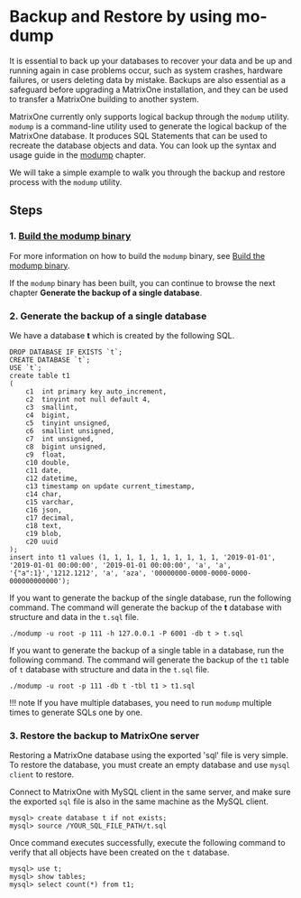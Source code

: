 # Backup and Restore by using mo-dump

It is essential to back up your databases to recover your data and be up and running again in case problems occur, such as system crashes, hardware failures, or users deleting data by mistake. Backups are also essential as a safeguard before upgrading a MatrixOne installation, and they can be used to transfer a MatrixOne building to another system.

MatrixOne currently only supports logical backup through the `modump` utility. `modump` is a command-line utility used to generate the logical backup of the MatrixOne database. It produces SQL Statements that can be used to recreate the database objects and data. You can look up the syntax and usage guide in the [modump](../Develop/export-data/modump.md) chapter.

We will take a simple example to walk you through the backup and restore process with the `modump` utility.

## Steps

### 1. [Build the modump binary](../Develop/export-data/modump.md)

For more information on how to build the `modump` binary, see [Build the modump binary](../Develop/export-data/modump.md).

If the `modump` binary has been built, you can continue to browse the next chapter **Generate the backup of a single database**.

### 2. Generate the backup of a single database

We have a database **t** which is created by the following SQL.

```
DROP DATABASE IF EXISTS `t`;
CREATE DATABASE `t`;
USE `t`;
create table t1
(
    c1  int primary key auto_increment,
    c2  tinyint not null default 4,
    c3  smallint,
    c4  bigint,
    c5  tinyint unsigned,
    c6  smallint unsigned,
    c7  int unsigned,
    c8  bigint unsigned,
    c9  float,
    c10 double,
    c11 date,
    c12 datetime,
    c13 timestamp on update current_timestamp,
    c14 char,
    c15 varchar,
    c16 json,
    c17 decimal,
    c18 text,
    c19 blob,
    c20 uuid
);
insert into t1 values (1, 1, 1, 1, 1, 1, 1, 1, 1, 1, '2019-01-01', '2019-01-01 00:00:00', '2019-01-01 00:00:00', 'a', 'a', '{"a":1}','1212.1212', 'a', 'aza', '00000000-0000-0000-0000-000000000000');
```

If you want to generate the backup of the single database, run the following command. The command will generate the backup of the **t** database with structure and data in the `t.sql` file.

```
./modump -u root -p 111 -h 127.0.0.1 -P 6001 -db t > t.sql
```

If you want to generate the backup of a single table in a database, run the following command. The command will generate the backup of the `t1` table of  `t` database with structure and data in the `t.sql` file.

```
./modump -u root -p 111 -db t -tbl t1 > t1.sql
```

!!! note
    If you have multiple databases, you need to run `modump` multiple times to generate SQLs one by one.

### 3. Restore the backup to MatrixOne server

Restoring a MatrixOne database using the exported 'sql' file is very simple. To restore the database, you must create an empty database and use `mysql client` to restore.

Connect to MatrixOne with MySQL client in the same server, and make sure the exported `sql` file is also in the same machine as the MySQL client.

```
mysql> create database t if not exists;
mysql> source /YOUR_SQL_FILE_PATH/t.sql
```

Once command executes successfully, execute the following command to verify that all objects have been created on the `t` database.

```
mysql> use t;
mysql> show tables;
mysql> select count(*) from t1;
```
